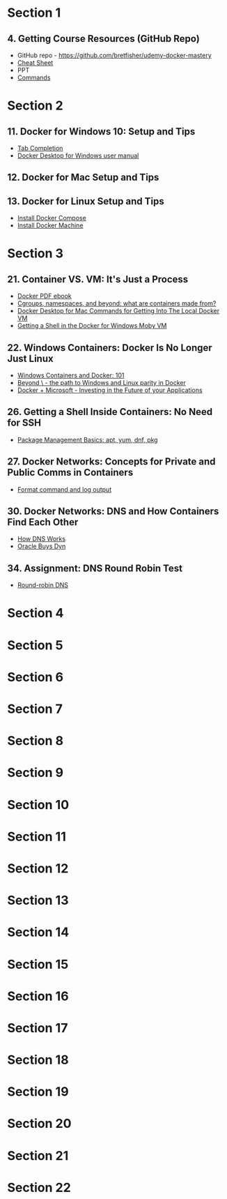 # Section 1
## 4. Getting Course Resources (GitHub Repo)
- GitHub repo - https://github.com/bretfisher/udemy-docker-mastery
- [Cheat Sheet](./resources/Docker_CheatSheet_08.09.2016_0.pdf)
- PPT
- [Commands](./resources\Docker+Mastery+Commands+2.0/) 
# Section 2
## 11. Docker for Windows 10: Setup and Tips
- [Tab Completion](https://github.com/matt9ucci/DockerCompletion)
- [Docker Desktop for Windows user manual](https://docs.docker.com/docker-for-windows/)
## 12. Docker for Mac Setup and Tips
## 13. Docker for Linux Setup and Tips
- [Install Docker Compose](https://docs.docker.com/compose/install/)
- [Install Docker Machine](https://docs.docker.com/machine/install-machine/)
# Section 3
## 21. Container VS. VM: It's Just a Process
- [Docker PDF ebook](https://github.com/mikegcoleman/docker101/blob/master/Docker_eBook_Jan_2017.pdf)
- [Cgroups, namespaces, and beyond: what are containers made from?](https://www.youtube.com/watch?list=PLBmVKD7o3L8v7Kl_XXh3KaJl9Qw2lyuFl&v=sK5i-N34im8&feature=youtu.be&ab_channel=Docker)
- [Docker Desktop for Mac Commands for Getting Into The Local Docker VM](https://www.bretfisher.com/docker-for-mac-commands-for-getting-into-local-docker-vm/)
- [Getting a Shell in the Docker for Windows Moby VM](https://www.bretfisher.com/getting-a-shell-in-the-docker-for-windows-vm/)
## 22. Windows Containers: Docker Is No Longer Just Linux
- [Windows Containers and Docker: 101](https://www.youtube.com/watch?v=066-9yw8-7c&ab_channel=Docker)
- [Beyond \ - the path to Windows and Linux parity in Docker](https://www.youtube.com/watch?v=4ZY_4OeyJsw&ab_channel=Docker)
- [Docker + Microsoft - Investing in the Future of your Applications](https://www.youtube.com/watch?v=QASAqcuuzgI&ab_channel=Docker)
## 26. Getting a Shell Inside Containers: No Need for SSH
- [Package Management Basics: apt, yum, dnf, pkg](https://www.digitalocean.com/community/tutorials/package-management-basics-apt-yum-dnf-pkg)
## 27. Docker Networks: Concepts for Private and Public Comms in Containers
- [Format command and log output](https://docs.docker.com/config/formatting/)
## 30. Docker Networks: DNS and How Containers Find Each Other
- [How DNS Works](https://howdns.works/)
- [Oracle Buys Dyn](https://www.oracle.com/corporate/acquisitions/dyn/)
## 34. Assignment: DNS Round Robin Test
- [Round-robin DNS](https://en.wikipedia.org/wiki/Round-robin_DNS)
# Section 4
# Section 5
# Section 6
# Section 7
# Section 8
# Section 9
# Section 10
# Section 11
# Section 12
# Section 13
# Section 14
# Section 15
# Section 16
# Section 17
# Section 18
# Section 19
# Section 20
# Section 21
# Section 22
